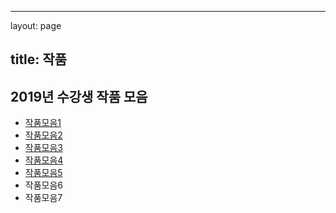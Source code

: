 ---

layout: page

title: 작품
-----------

2019년 수강생 작품 모음
-----------------------

-	[작품모음1](https://youtu.be/_a4yccSagKU)
-	[작품모음2](https://youtu.be/-oblQimHZ5Y)
-	[작품모음3](https://youtu.be/IbtwAa6ZPtY)
-	[작품모음4](https://youtu.be/tq9XKwosofY)
-	[작품모음5](https://youtu.be/7CNcrwL5NhY)
-	작품모음6
-	작품모음7
